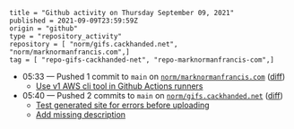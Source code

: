 ```
title = "Github activity on Thursday September 09, 2021"
published = 2021-09-09T23:59:59Z
origin = "github"
type = "repository_activity"
repository = [ "norm/gifs.cackhanded.net", "norm/marknormanfrancis.com",]
tag = [ "repo-gifs-cackhanded-net", "repo-marknormanfrancis-com",]
```

* 05:33 — Pushed 1 commit to `main` on [`norm/marknormanfrancis.com`](https://github.com/norm/marknormanfrancis.com) ([diff](https://github.com/norm/marknormanfrancis.com/compare/4a39978d79ecfffe6a210b3bc7171c91aed30796..a9a377301cea40e6a82dc27c7618c640c0101d3f))
  * [Use v1 AWS cli tool in Github Actions runners](https://github.com/norm/marknormanfrancis.com/commit/a9a377301cea40e6a82dc27c7618c640c0101d3f)
* 05:40 — Pushed 2 commits to `main` on [`norm/gifs.cackhanded.net`](https://github.com/norm/gifs.cackhanded.net) ([diff](https://github.com/norm/gifs.cackhanded.net/compare/9f0e4941b11bc0373e7120eb0a9f397b13670a9b..ebb70f5668e3abfe59a647d4954d48e933ecad8b))
  * [Test generated site for errors before uploading](https://github.com/norm/gifs.cackhanded.net/commit/43ae68f1eb3cfb11f4bfd18b696f83803d943098)
  * [Add missing description](https://github.com/norm/gifs.cackhanded.net/commit/ebb70f5668e3abfe59a647d4954d48e933ecad8b)
